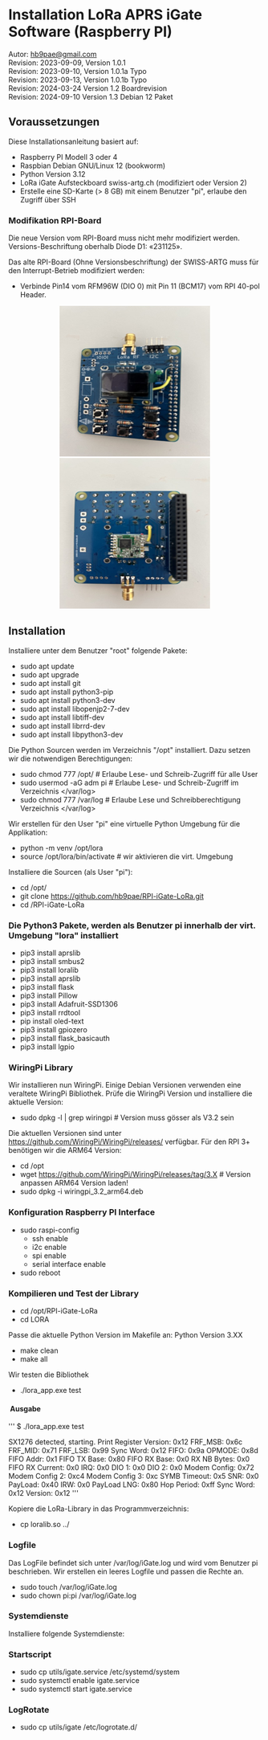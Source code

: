# Installation LoRa APRS iGate Software (Raspberry PI)

Autor: <hb9pae@gmail.com> <br>
Revision: 2023-09-09, Version 1.0.1 <br>
Revision: 2023-09-10, Version 1.0.1a    Typo <br>
Revision: 2023-09-13, Version 1.0.1b    Typo <br>
Revision: 2024-03-24  Version 1.2       Boardrevision <br>
Revision: 2024-09-10  Version 1.3       Debian 12 Paket

## Voraussetzungen

Diese Installationsanleitung basiert auf:
- Raspberry PI Modell 3 oder 4
- Raspbian Debian GNU/Linux 12 (bookworm)
- Python Version 3.12
- LoRa iGate Aufsteckboard swiss-artg.ch (modifiziert oder Version 2)
- Erstelle eine SD-Karte (> 8 GB) mit einem Benutzer "pi", erlaube den Zugriff über SSH

### Modifikation RPI-Board

Die neue Version vom RPI-Board muss nicht mehr modifiziert werden. Versions-Beschriftung
oberhalb Diode D1: «231125».  

Das alte RPI-Board (Ohne Versionsbeschriftung) der SWISS-ARTG muss für den Interrupt-Betrieb
modifiziert werden:

- Verbinde Pin14 vom RFM96W (DIO 0) mit Pin 11 (BCM17) vom RPI 40-pol Header.

<center> <img src="static/Board_mod1.jpeg" alt="Board Mod 1" style="height: 300px; width:300px;"/>
<img src="static/Board_mod2.jpeg" alt="Board Mod 2" style="height: 300px; width:300px;"/> </center>

## Installation

Installiere unter dem Benutzer "root" folgende Pakete:

- sudo apt update
- sudo apt upgrade
- sudo apt install git
- sudo apt install python3-pip
- sudo apt install python3-dev
- sudo apt install libopenjp2-7-dev
- sudo apt install libtiff-dev
- sudo apt install librrd-dev
- sudo apt install libpython3-dev

Die Python Sourcen werden im Verzeichnis "/opt" installiert. Dazu setzen wir die notwendigen Berechtigungen:

- sudo chmod 777 /opt/          # Erlaube Lese- und Schreib-Zugriff für alle User  
- sudo usermod -aG adm pi       # Erlaube Lese- und Schreib-Zugriff im Verzeichnis </var/log>
- sudo chmod 777 /var/log       # Erlaube Lese und Schreibberechtigung Verzeichnis </var/log>

Wir erstellen für den User "pi" eine virtuelle Python Umgebung für die Applikation:

- python -m venv  /opt/lora
- source /opt/lora/bin/activate         # wir aktivieren die virt. Umgebung

Installiere die Sourcen (als User "pi"):

- cd /opt/
- git clone <https://github.com/hb9pae/RPI-iGate-LoRa.git>
- cd /RPI-iGate-LoRa

### Die Python3 Pakete, werden als Benutzer pi innerhalb der virt. Umgebung "lora" installiert

- pip3 install aprslib
- pip3 install smbus2
- pip3 install loralib
- pip3 install aprslib
- pip3 install flask
- pip3 install Pillow
- pip3 install Adafruit-SSD1306
- pip3 install rrdtool
- pip install oled-text
- pip3  install gpiozero
- pip3 install flask_basicauth
- pip3 install lgpio

### WiringPi Library

Wir installieren nun WiringPi. Einige Debian Versionen verwenden eine veraltete WiringPi Bibliothek. Prüfe die WiringPi Version
und installiere die aktuelle Version:

- sudo dpkg -l | grep wiringpi      # Version muss gösser als V3.2 sein

Die aktuellen Versionen sind unter <https://github.com/WiringPi/WiringPi/releases/> verfügbar. Für den RPI 3+ benötigen
wir die ARM64 Version:

- cd /opt
- wget <https://github.com/WiringPi/WiringPi/releases/tag/3.X>   # Version anpassen ARM64 Version laden!
- sudo dpkg -i wiringpi_3.2_arm64.deb

### Konfiguration Raspberry PI Interface

- sudo raspi-config
  - ssh enable
  - i2c enable
  - spi enable
  - serial interface enable
- sudo reboot  

### Kompilieren und Test der Library

- cd /opt/RPI-iGate-LoRa
- cd LORA

Passe die  aktuelle Python Version im Makefile an: Python Version 3.XX

- make clean
- make all

Wir testen die Bibliothek

- ./lora_app.exe test

####  Ausgabe

''' $ ./lora_app.exe test

SX1276 detected, starting.
Print Register 
Version: 0x12
FRF_MSB: 0x6c
FRF_MID: 0x71
FRF_LSB: 0x99
Sync Word: 0x12
FIFO: 0x9a
OPMODE: 0x8d
FIFO Addr: 0x1
FIFO TX Base: 0x80
FIFO RX Base: 0x0
RX NB Bytes: 0x0
FIFO RX Current: 0x0
IRQ: 0x0
DIO 1: 0x0
DIO 2: 0x0
Modem Config: 0x72
Modem Config 2: 0xc4
Modem Config 3: 0xc
SYMB Timeout: 0x5
SNR: 0x0
PayLoad: 0x40
IRW: 0x0
PayLoad LNG: 0x80
Hop Period: 0xff
Sync Word: 0x12
Version: 0x12 '''

Kopiere die LoRa-Library in das Programmverzeichnis:

- cp loralib.so ../

### Logfile

Das LogFile befindet sich unter /var/log/iGate.log und wird vom Benutzer pi beschrieben.
Wir erstellen ein leeres Logfile und passen die Rechte an.

- sudo touch /var/log/iGate.log
- sudo chown pi:pi /var/log/iGate.log

### Systemdienste

Installiere folgende Systemdienste:

### Startscript

- sudo cp utils/igate.service  /etc/systemd/system
- sudo systemctl enable igate.service
- sudo systemctl start igate.service

### LogRotate

- sudo cp utils/igate  /etc/logrotate.d/